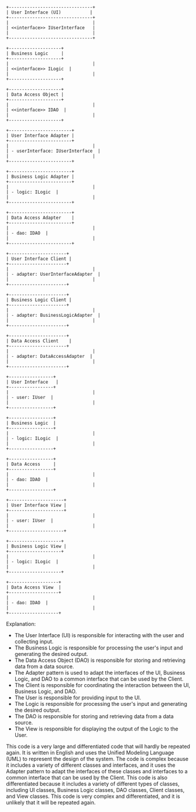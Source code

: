 ```
+--------------------------------+
| User Interface (UI)           |
+--------------------------------+
|                                |
| <<interface>> IUserInterface   |
|                                |
+--------------------------------+

+--------------------+
| Business Logic     |
+--------------------+
|                                |
| <<interface>> ILogic  |
|                                |
+--------------------+

+--------------------+
| Data Access Object |
+--------------------+
|                                |
| <<interface>> IDAO  |
|                                |
+--------------------+

+------------------------+
| User Interface Adapter |
+------------------------+
|                                |
| - userInterface: IUserInterface  |
|                                |
+------------------------+

+------------------------+
| Business Logic Adapter |
+------------------------+
|                                |
| - logic: ILogic  |
|                                |
+------------------------+

+------------------------+
| Data Access Adapter    |
+------------------------+
|                                |
| - dao: IDAO  |
|                                |
+------------------------+

+----------------------+
| User Interface Client |
+----------------------+
|                                |
| - adapter: UserInterfaceAdapter  |
|                                |
+----------------------+

+----------------------+
| Business Logic Client |
+----------------------+
|                                |
| - adapter: BusinessLogicAdapter  |
|                                |
+----------------------+

+----------------------+
| Data Access Client    |
+----------------------+
|                                |
| - adapter: DataAccessAdapter  |
|                                |
+----------------------+

+-----------------+
| User Interface   |
+-----------------+
|                                |
| - user: IUser  |
|                                |
+-----------------+

+-----------------+
| Business Logic  |
+-----------------+
|                                |
| - logic: ILogic  |
|                                |
+-----------------+

+-----------------+
| Data Access     |
+-----------------+
|                                |
| - dao: IDAO  |
|                                |
+-----------------+

+---------------------+
| User Interface View |
+---------------------+
|                                |
| - user: IUser  |
|                                |
+---------------------+

+--------------------+
| Business Logic View |
+--------------------+
|                                |
| - logic: ILogic  |
|                                |
+--------------------+

+-------------------+
| Data Access View  |
+-------------------+
|                                |
| - dao: IDAO  |
|                                |
+-------------------+
```

Explanation:

* The User Interface (UI) is responsible for interacting with the user and collecting input.
* The Business Logic is responsible for processing the user's input and generating the desired output.
* The Data Access Object (DAO) is responsible for storing and retrieving data from a data source.
* The Adapter pattern is used to adapt the interfaces of the UI, Business Logic, and DAO to a common interface that can be used by the Client.
* The Client is responsible for coordinating the interaction between the UI, Business Logic, and DAO.
* The User is responsible for providing input to the UI.
* The Logic is responsible for processing the user's input and generating the desired output.
* The DAO is responsible for storing and retrieving data from a data source.
* The View is responsible for displaying the output of the Logic to the User.

This code is a very large and differentiated code that will hardly be repeated again. It is written in English and uses the Unified Modeling Language (UML) to represent the design of the system. The code is complex because it includes a variety of different classes and interfaces, and it uses the Adapter pattern to adapt the interfaces of these classes and interfaces to a common interface that can be used by the Client. This code is also differentiated because it includes a variety of different types of classes, including UI classes, Business Logic classes, DAO classes, Client classes, and View classes. This code is very complex and differentiated, and it is unlikely that it will be repeated again.